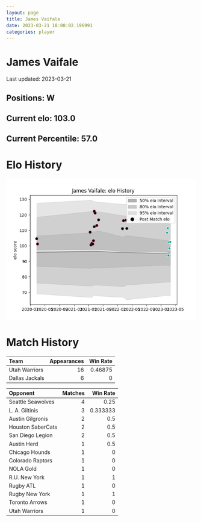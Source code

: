 ```yaml
---  
layout: page  
title: James Vaifale  
date: 2023-03-21 18:00:02.196991  
categories: player  
---
```

# James Vaifale


Last updated: 2023-03-21
## Positions: W

## Current elo: 103.0

## Current Percentile: 57.0

# Elo History


![elo history](history_JamesVaifale.png)
# Match History


| Team           |   Appearances |   Win Rate |
|:---------------|--------------:|-----------:|
| Utah Warriors  |            16 |    0.46875 |
| Dallas Jackals |             6 |    0       |

| Opponent          |   Matches |   Win Rate |
|:------------------|----------:|-----------:|
| Seattle Seawolves |         4 |   0.25     |
| L. A. Giltinis    |         3 |   0.333333 |
| Austin Gilgronis  |         2 |   0.5      |
| Houston SaberCats |         2 |   0.5      |
| San Diego Legion  |         2 |   0.5      |
| Austin Herd       |         1 |   0.5      |
| Chicago Hounds    |         1 |   0        |
| Colorado Raptors  |         1 |   0        |
| NOLA Gold         |         1 |   0        |
| R.U. New York     |         1 |   1        |
| Rugby ATL         |         1 |   0        |
| Rugby New York    |         1 |   1        |
| Toronto Arrows    |         1 |   0        |
| Utah Warriors     |         1 |   0        |